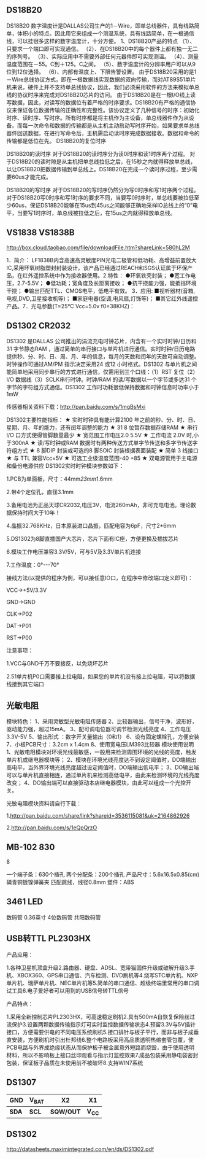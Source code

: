 ## DS18B20

DS18B20 数字温度计是DALLAS公司生产的1－Wire，即单总线器件，具有线路简单，体积小的特点。因此用它来组成一个测温系统，具有线路简单，在一根通信线，可以挂很多这样的数字温度计，十分方便。
1、DS18B20产品的特点
（1）、只要求一个端口即可实现通信。
（2）、在DS18B20中的每个器件上都有独一无二的序列号。
（3）、实际应用中不需要外部任何元器件即可实现测温。
（4）、测量温度范围在－55。C到＋125。C之间。
（5）、数字温度计的分辨率用户可以从9位到12位选择。
（6）、内部有温度上、下限告警设置。
由于DS18B20采用的是1－Wire总线协议方式，即在一根数据线实现数据的双向传输，而对AT89S51单片机来说，硬件上并不支持单总线协议，因此，我们必须采用软件的方法来模拟单总线的协议时序来完成对DS18B20芯片的访问。
由于DS18B20是在一根I/O线上读写数据，因此，对读写的数据位有着严格的时序要求。DS18B20有严格的通信协议来保证各位数据传输的正确性和完整性。该协议定义了几种信号的时序：初始化时序、读时序、写时序。所有时序都是将主机作为主设备，单总线器件作为从设备。而每一次命令和数据的传输都是从主机主动启动写时序开始，如果要求单总线器件回送数据，在进行写命令后，主机需启动读时序完成数据接收。数据和命令的传输都是低位在先。
DS18B20的复位时序

DS18B20的读时序
对于DS18B20的读时序分为读0时序和读1时序两个过程。
对于DS18B20的读时隙是从主机把单总线拉低之后，在15秒之内就得释放单总线，以让DS18B20把数据传输到单总线上。DS18B20在完成一个读时序过程，至少需要60us才能完成。

DS18B20的写时序
对于DS18B20的写时序仍然分为写0时序和写1时序两个过程。
对于DS18B20写0时序和写1时序的要求不同，当要写0时序时，单总线要被拉低至少60us，保证DS18B20能够在15us到45us之间能够正确地采样IO总线上的“0”电平，当要写1时序时，单总线被拉低之后，在15us之内就得释放单总线。

## VS1838 VS1838B

http://box.cloud.taobao.com/file/downloadFile.htm?shareLink=580hL2M

1．简介：
LF1838B内含高速高灵敏度PIN光电二极管和低功耗、高增益前置放大IC,采用环氧树脂塑封封装设计，该产品已经通过REACH和SGS认证属于环保产品，在红外遥控系统中作为接收器使用。2.特性：
●环氧铁壳封装；
●宽工作电压，2.7-5.5V；
●低功耗；宽角度及长距离接收；
●抗干挠能力强，能抵挡环境干挠；
●输出匹配TTL、CMOS电平，低电平有效。
3．应用:
■视听器材(音箱,电视,DVD,卫星接收机等)；
■家庭电器(空调,电风扇,灯饰等)；
■其它红外线遥控产品。7．光电参数(T=25℃ Vcc=5.0v f0=38KHZ)：

## DS1302 CR2032

DS1302 是DALLAS 公司推出的涓流充电时钟芯片，内含有一个实时时钟/日历和31 字节静态RAM ，通过简单的串行接口与单片机进行通信。实时时钟/日历电路提供秒、分、时、日、周、月、年的信息，每月的天数和闰年的天数可自动调整。时钟操作可通过AM/PM 指示决定采用24 或12 小时格式。DS1302 与单片机之间能简单地采用同步串行的方式进行通信，仅需用到三个口线：（1）RST 复位（2）I/O 数据线（3）SCLK串行时钟。时钟/RAM 的读/写数据以一个字节或多达31 个字节的字符组方式通信。DS1302 工作时功耗很低保持数据和时钟信息时功率小于1mW

传感器相关资料下载：http://pan.baidu.com/s/1mgBsMxi

DS1302主要性能指标：
★ 实时时钟具有能计算2100 年之前的秒、分、时、日、星期、月、年的能力，还有闰年调整的能力
★ 31 8 位暂存数据存储RAM
★ 串行 I/O 口方式使得管脚数量最少
★ 宽范围工作电压2.0 5.5V
★ 工作电流 2.0V 时,小于300nA
★ 读/写时钟或RAM 数据时有两种传送方式单字节传送和多字节传送字符组方式
★ 8 脚DIP 封装或可选的8 脚SOIC 封装根据表面装配
★ 简单 3 线接口
★ 与 TTL 兼容Vcc=5V
★ 可选工业级温度范围-40 +85
★ 双电源管用于主电源和备份电源供应
DS1302实时时钟模块参数如下：

1.PCB为单面板，尺寸：44mm*23mm*1.6mm

2.带4个定位孔，直径3.1mm

3.备用电池为正品天球CR2032,电压3V，电流260mAh，非可充电电池。理论数据保持时间大于10年！

4.晶振32.768KHz，日本原装进口晶振，匹配电容为6pF，尺寸2\*6mm

5.DS1302为8脚直插国产大芯片，芯片下面有IC座，方便更换及插拔芯片

6.模块工作电压兼容3.3V/5V，可与5V及3.3V单片机连接

7.工作温度：0°---70°

接线方法(以提供的程序为例，可以接任意IO口，在程序中修改端口定义即可)：

VCC→+5V/3.3V

GND→GND

CLK→P02

DAT→P01

RST→P00

注意事项：

1.VCC与GND千万不要接反，以免烧坏芯片

2.51单片机P0口需要接上拉电阻，如果您的单片机没有接上拉电阻，可以将数据线接到其它端口

## 光敏电阻

模块特色：
1、采用灵敏型光敏电阻传感器
2、比较器输出，信号干净，波形好，驱动能力强，超过15mA。
3、配可调电位器可调节检测光线亮度
4、工作电压3.3V-5V
5、输出形式 ：数字开关量输出（0和1）
6、设有固定螺栓孔，方便安装
7、小板PCB尺寸：3.2cm x 1.4cm
8、使用宽电压LM393比较器
模块使用说明
1、光敏电阻模块对环境光线最敏感，一般用来检测周围环境的光线的亮度，触发单片机或继电器模块等；
2、模块在环境光线亮度达不到设定阈值时，DO端输出高电平，当外界环境光线亮度超过设定阈值时，DO端输出低电平；
3、DO输出端可以与单片机直接相连，通过单片机来检测高低电平，由此来检测环境的光线亮度改变；
4、DO输出端可以直接驱动本店继电器模块，由此可以组成一个光控开关。

光敏电阻模块资料请自行下载：

1.http://pan.baidu.com/share/link?shareid=3536115081&uk=2164862926

2.http://pan.baidu.com/s/1eQpQrzO

## MB-102 830

8

一个端子条：630个插孔
两个分配条：200个插孔
产品尺寸：5.6x16.5x0.85(cm)
磷青铜镀镍弹簧夹
匹配跳线，线径0.8mm
塑件：ABS

## 3461 LED

数码管 0.36英寸 4位数码管 共阳数码管

## USB转TTL PL2303HX

产品应用：

1.各种卫星机顶盒升级2.路由器、硬盘、ADSL、宽带猫固件升级或破解升级3.手机、XBOX360、GPS串口通信、汽车检测、DVD刷机等4.烧写STC单片机、NXP单片机、瑞萨单片机、NEC单片机等5.简单的串口通信、超级终端里常用的串口调试工具6.电子爱好者可以用到的USB信号转TTL信号

产品特点：

1.采用全新控制芯片PL2303HX，可高速稳定刷机2.具有500mA自恢复保险丝过流保护3.设置两颗数据传输指示灯可实时监控数据传输状态4.预留3.3V与5V插针接口，方便需要供电的不同电压系统刷机5.接口排针与板子平行，而非与板子成垂直安装，方便刷机时引出杜邦线6.整个电路板采用高品质透明热缩套管包覆，使PCB电路与外界成绝缘状态从而保护板子被金属意外短路而烧毁，由于使用透明材料，所以不影响板上接口丝印观看与指示灯监控效果7.成品包装采用静电袋密封包装，保证板子品质在未使用前不被破坏8.支持WIN7系统

## DS1307

| GND     | V<sub>BAT</sub> | X2          | X1                 |
| ------- | --------------- | ----------- | ------------------ |
| **SDA** | **SCL**         | **SQW/OUT** | **V<sub>CC</sub>** |

## DS1302

http://datasheets.maximintegrated.com/en/ds/DS1302.pdf
